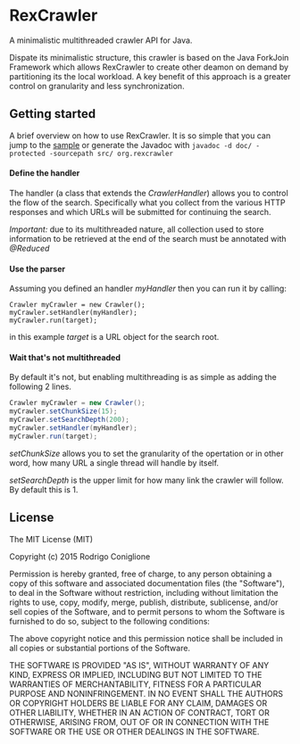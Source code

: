 RexCrawler
==========

A minimalistic multithreaded crawler API for Java.

Dispate its minimalistic structure, this crawler is based on the Java
ForkJoin Framework which allows RexCrawler to create other deamon on demand
by partitioning its the local workload. A key benefit of this approach is a greater
control on granularity and less synchronization.

## Getting started
A brief overview on how to use RexCrawler. 
It is so simple that you can jump to the [sample](https://github.com/shake0/RexCrawler/tree/master/org/rexcrawler/CrawlerExample.java) 
or generate the Javadoc with `javadoc -d doc/ -protected -sourcepath src/ org.rexcrawler`


#### Define the handler
The handler (a class that extends the *CrawlerHandler*) allows you to control
the flow of the search. Specifically what you collect from the various HTTP responses
and which URLs will be submitted for continuing the search.

*Important:* due to its multithreaded nature, all collection used to store information
to be retrieved at the end of the search must be annotated with *@Reduced*

#### Use the parser
Assuming you defined an handler _myHandler_ then you can run it
by calling:
```
Crawler myCrawler = new Crawler();
myCrawler.setHandler(myHandler);
myCrawler.run(target);
```
in this example _target_ is a URL object for the search root.

#### Wait that's not multithreaded
By default it's not, but enabling multithreading is as simple as
adding the following 2 lines.
```java
Crawler myCrawler = new Crawler();
myCrawler.setChunkSize(15);
myCrawler.setSearchDepth(200);
myCrawler.setHandler(myHandler);
myCrawler.run(target);
```
*setChunkSize* allows you to set the granularity of the opertation
or in other word, how many URL a single thread will handle by itself.

*setSearchDepth* is the upper limit for how many link the crawler will
follow. By default this is 1.

## License

The MIT License (MIT)

Copyright (c) 2015 Rodrigo Coniglione

Permission is hereby granted, free of charge, to any person obtaining a copy
of this software and associated documentation files (the "Software"), to deal
in the Software without restriction, including without limitation the rights
to use, copy, modify, merge, publish, distribute, sublicense, and/or sell
copies of the Software, and to permit persons to whom the Software is
furnished to do so, subject to the following conditions:

The above copyright notice and this permission notice shall be included in all
copies or substantial portions of the Software.

THE SOFTWARE IS PROVIDED "AS IS", WITHOUT WARRANTY OF ANY KIND, EXPRESS OR
IMPLIED, INCLUDING BUT NOT LIMITED TO THE WARRANTIES OF MERCHANTABILITY,
FITNESS FOR A PARTICULAR PURPOSE AND NONINFRINGEMENT. IN NO EVENT SHALL THE
AUTHORS OR COPYRIGHT HOLDERS BE LIABLE FOR ANY CLAIM, DAMAGES OR OTHER
LIABILITY, WHETHER IN AN ACTION OF CONTRACT, TORT OR OTHERWISE, ARISING FROM,
OUT OF OR IN CONNECTION WITH THE SOFTWARE OR THE USE OR OTHER DEALINGS IN THE
SOFTWARE.
